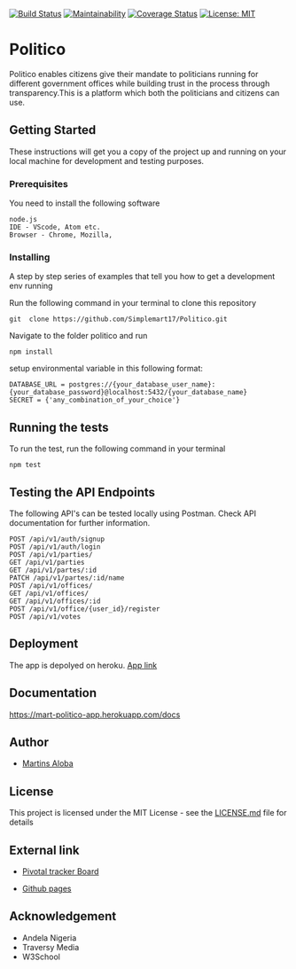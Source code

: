 [![Build Status](https://travis-ci.com/Simplemart17/Politico.svg?branch=develop)](https://travis-ci.com/Simplemart17/Politico)
[![Maintainability](https://api.codeclimate.com/v1/badges/5c29b768b40a1a380cd2/maintainability)](https://codeclimate.com/github/Simplemart17/Politico/maintainability)
[![Coverage Status](https://coveralls.io/repos/github/Simplemart17/Politico/badge.svg?branch=develop)](https://coveralls.io/github/Simplemart17/Politico?branch=develop)
[![License: MIT](https://img.shields.io/badge/License-MIT-green.svg)](https://opensource.org/licenses/MIT)

# Politico

Politico enables citizens give their mandate to politicians running for different government offices while building trust in the process through transparency.This is a platform which both the politicians and citizens can use.


## Getting Started

These instructions will get you a copy of the project up and running on your local machine for development and testing purposes.

### Prerequisites

You need to install the following software 

```
node.js
IDE - VScode, Atom etc.
Browser - Chrome, Mozilla,
```

### Installing

A step by step series of examples that tell you how to get a development env running

Run the following command in your terminal to clone this repository 

```
git  clone https://github.com/Simplemart17/Politico.git
```

Navigate to the folder politico and run

```
npm install
```

setup environmental variable in this following format:
```
DATABASE_URL = postgres://{your_database_user_name}:{your_database_password}@localhost:5432/{your_database_name}
SECRET = {'any_combination_of_your_choice'}
```
## Running the tests

To run the test, run the following command in your terminal
```
npm test
```
## Testing the API Endpoints

The following API's can be tested locally using Postman. Check API documentation for further information.
```
POST /api/v1/auth/signup
POST /api/v1/auth/login
POST /api/v1/parties/
GET /api/v1/parties
GET /api/v1/partes/:id
PATCH /api/v1/partes/:id/name
POST /api/v1/offices/
GET /api/v1/offices/
GET /api/v1/offices/:id
POST /api/v1/office/{user_id}/register
POST /api/v1/votes
```

## Deployment

The app is depolyed on heroku. [App link](https://mart-politico-app.herokuapp.com/)

## Documentation
https://mart-politico-app.herokuapp.com/docs


## Author

* [Martins Aloba](https://github.com/Simplemart17)

## License

This project is licensed under the MIT License - see the [LICENSE.md](LICENSE.md) file for details

## External link

* [Pivotal tracker Board](https://www.pivotaltracker.com/n/projects/2239033)

* [Github pages](https://simplemart17.github.io/Politico/)

## Acknowledgement

* Andela Nigeria
* Traversy Media
* W3School
